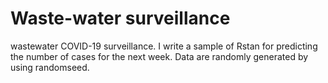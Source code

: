 # Waste-water surveillance 
wastewater COVID-19 surveillance.
I write a sample of Rstan for predicting the number of cases for the next week.
Data are randomly generated by using randomseed.
